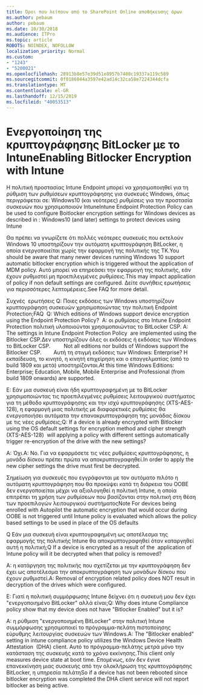 ```yaml
---
title: Όροι που λείπουν από το SharePoint Online αποθήκευσης όρων
ms.author: pebaum
author: pebaum
ms.date: 10/30/2018
ms.audience: ITPro
ms.topic: article
ROBOTS: NOINDEX, NOFOLLOW
localization_priority: Normal
ms.custom:
- "1243"
- "5200021"
ms.openlocfilehash: 28913b8e57e39d51e8957b7408c19337a119c589
ms.sourcegitcommit: 0f0186044a3597e42ad14c32ca58e7224344dcfa
ms.translationtype: MT
ms.contentlocale: el-GR
ms.lasthandoff: 12/15/2019
ms.locfileid: "40053513"
---
```

# <a name="enabling-bitlocker-encryption-with-intune"></a><span data-ttu-id="82111-102">Ενεργοποίηση της κρυπτογράφησης BitLocker με το Intune</span><span class="sxs-lookup"><span data-stu-id="82111-102">Enabling Bitlocker Encryption with Intune</span></span>

<span data-ttu-id="82111-103">Η πολιτική προστασίας Intune Endpoint μπορεί να χρησιμοποιηθεί για τη ρύθμιση των ρυθμίσεων κρυπτογράφησης για συσκευές Windows, όπως περιγράφεται σε: Windows10 (και νεότερες) ρυθμίσεις για την προστασία συσκευών που χρησιμοποιούν Intune</span><span class="sxs-lookup"><span data-stu-id="82111-103">Intune Endpoint Protection Policy can be used to configure Boitlocker encryption settings for Windows devices as described in : Windows10 (and later) settings to protect devices using Intune</span></span>

<span data-ttu-id="82111-104">Θα πρέπει να γνωρίζετε ότι πολλές νεότερες συσκευές που εκτελούν Windows 10 υποστηρίζουν την αυτόματη κρυπτογράφηση BitLocker, η οποία ενεργοποιείται χωρίς την εφαρμογή της πολιτικής της ΤΚ.</span><span class="sxs-lookup"><span data-stu-id="82111-104">You should be aware that many newer devices running Windows 10 support automatic bitlocker encryption which is triggered without the application of MDM policy.</span></span> <span data-ttu-id="82111-105">Αυτό μπορεί να επηρεάσει την εφαρμογή της πολιτικής, εάν έχουν ρυθμιστεί μη προεπιλεγμένες ρυθμίσεις.</span><span class="sxs-lookup"><span data-stu-id="82111-105">This may impact application of policy if non default settings are configured.</span></span> <span data-ttu-id="82111-106">Δείτε συνήθεις ερωτήσεις για περισσότερες λεπτομέρειες.</span><span class="sxs-lookup"><span data-stu-id="82111-106">See FAQ for more detail.</span></span>


<span data-ttu-id="82111-107">Συχνές  ερωτήσεις Q: Ποιες εκδόσεις των Windows υποστηρίζουν κρυπτογράφηση συσκευών χρησιμοποιώντας την πολιτική Endpoint Protection;</span><span class="sxs-lookup"><span data-stu-id="82111-107">FAQ  Q: Which editions of Windows support device encryption using the Endpoint Protection Policy?</span></span>
<span data-ttu-id="82111-108"> A: οι ρυθμίσεις στο Intune Endpoint Protection πολιτική υλοποιούνται χρησιμοποιώντας το BitLocker CSP.</span><span class="sxs-lookup"><span data-stu-id="82111-108"> A: The settings in Intune Endpoint Protection Policy  are implemented using the Bitlocker CSP.</span></span><span data-ttu-id="82111-109">Δεν υποστηρίζουν όλες οι εκδόσεις ή εκδόσεις των Windows το BitLocker CSP. 
     </span><span class="sxs-lookup"><span data-stu-id="82111-109">  Not all editions nor builds of Windows support the Bitlocker CSP. 
     </span></span> <span data-ttu-id="82111-110">Αυτή τη στιγμή εκδόσεις των Windows: Enterprise? Η εκπαίδευση, το κινητό, η κινητή επιχείρηση και ο επαγγελματίας (από το build 1809 και μετά) υποστηρίζονται.</span><span class="sxs-lookup"><span data-stu-id="82111-110">At this time Windows Editions: Enterprise; Education, Mobile, Mobile Enterprise and Professional (from build 1809 onwards) are supported.</span></span>




<span data-ttu-id="82111-111">Ε: Εάν μια συσκευή είναι ήδη κρυπτογραφημένη με το BitLocker χρησιμοποιώντας τις προεπιλεγμένες ρυθμίσεις λειτουργικού συστήματος για τη μέθοδο κρυπτογράφησης και την ισχύ κρυπτογράφησης (XTS-AES-128), η εφαρμογή μιας πολιτικής με διαφορετικές ρυθμίσεις θα ενεργοποιήσει αυτόματα την επανακρυπτογράφηση της μονάδας δίσκου με τις νέες ρυθμίσεις;</span><span class="sxs-lookup"><span data-stu-id="82111-111">Q: If a device is already encrypted with Bitlocker using the OS default settings for encryption method and cipher strength (XTS-AES-128)  will applying a policy with different settings automatically trigger re-encryption of the drive with the new settings?</span></span>

<span data-ttu-id="82111-112">Α: Όχι.</span><span class="sxs-lookup"><span data-stu-id="82111-112">A: No.</span></span> <span data-ttu-id="82111-113">Για να εφαρμόσετε τις νέες ρυθμίσεις κρυπτογράφησης, η μονάδα δίσκου πρέπει πρώτα να αποκρυπτογραφηθεί.</span><span class="sxs-lookup"><span data-stu-id="82111-113">In order to apply the new cipher settings the drive must first be decrypted.</span></span>

<span data-ttu-id="82111-114">Σημείωση για συσκευές που εγγράφονται με τον αυτόματο πιλότο η αυτόματη κρυπτογράφηση που θα προκύψει κατά τη διάρκεια του OOBE δεν ενεργοποιείται μέχρι να αξιολογηθεί η πολιτική Intune, η οποία επιτρέπει τη χρήση των ρυθμίσεων που βασίζονται στην πολιτική στη θέση των προεπιλογών λειτουργικού συστήματος</span><span class="sxs-lookup"><span data-stu-id="82111-114">Note For devices being enrolled with Autopilot the automatic encryption that would occur during OOBE is not triggered until Intune policy is evaluated which allows the policy based settings to be used in place of the OS defaults</span></span>




<span data-ttu-id="82111-115">Q Εάν μια συσκευή είναι κρυπτογραφημένη ως αποτέλεσμα της εφαρμογής της πολιτικής Intune θα αποκρυπτογραφηθεί όταν καταργηθεί αυτή η πολιτική;</span><span class="sxs-lookup"><span data-stu-id="82111-115">Q If a device is encrypted as a result of the  application of Intune policy will it be decrypted when that policy is removed?</span></span>

<span data-ttu-id="82111-116">A: η κατάργηση της πολιτικής που σχετίζεται με την κρυπτογράφηση δεν έχει ως αποτέλεσμα την αποκρυπτογράφηση των μονάδων δίσκου που έχουν ρυθμιστεί.</span><span class="sxs-lookup"><span data-stu-id="82111-116">A: Removal of encryption related policy does NOT result in decryption of the drives which were configured.</span></span>




<span data-ttu-id="82111-117">Ε: Γιατί η πολιτική συμμόρφωσης Intune δείχνει ότι η συσκευή μου δεν έχει "ενεργοποιημένο BitLocker" αλλά είναι;</span><span class="sxs-lookup"><span data-stu-id="82111-117">Q: Why does intune Compliance policy show that my device does not have "Bitlocker Enabled" but it is?</span></span>

<span data-ttu-id="82111-118">A: η ρύθμιση "ενεργοποιημένη BitLocker" στην πολιτική Intune συμμόρφωσης χρησιμοποιεί το πρόγραμμα-πελάτη πιστοποίησης εύρυθμης λειτουργίας συσκευών των Windows.</span><span class="sxs-lookup"><span data-stu-id="82111-118">A: The "Bitlocker enabled" setting in intune compliance policy utilizes the Windows Device Health Attestation  (DHA) client.</span></span> <span data-ttu-id="82111-119">Αυτό το πρόγραμμα-πελάτης μετρά μόνο την κατάσταση της συσκευής κατά το χρόνο εκκίνησης.</span><span class="sxs-lookup"><span data-stu-id="82111-119">This client only measures device state at boot time.</span></span> <span data-ttu-id="82111-120">Επομένως, εάν δεν έγινε επανεκκίνηση μιας συσκευής από την ολοκλήρωση της κρυπτογράφησης BitLocker, η υπηρεσία πελάτη</span><span class="sxs-lookup"><span data-stu-id="82111-120">So if a device has not been rebooted since bitlocker encryption was completed the DHA client service will not report bitlocker as being active.</span></span>